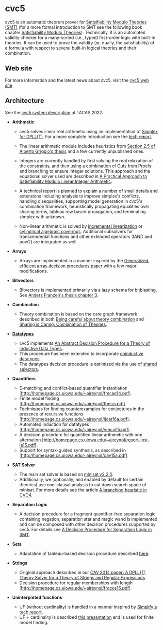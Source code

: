 # cvc5 

cvc5 is an automatic theorem prover for [Satisifiability Modulo Theories (SMT)](http://en.wikipedia.org/wiki/Satisfiability_Modulo_Theories) (for a more formal introduction to SMT see the following book chapter [Satisfiability Modulo Theories](https://cs.stanford.edu/~barrett/pubs/BSST09.pdf)). Technically, it is an automated validity checker for a many-sorted (i.e., typed) first-order logic with built-in theories.
It can be used to prove the validity (or, dually, the satisfiability) of a formula with respect to several built-in logical theories and their combination.

## Web site

For more information and the latest news about cvc5, visit the [cvc5 web site](https://cvc5.github.io).


## Architecture

See the [cvc5 system description](http://dx.doi.org/10.1007/978-3-030-99524-9_24) at TACAS 2022.

- **Arithmetic**

  - cvc5 solves linear real arithmetic using an implementation of [Simplex for DPLL(T)](http://link.springer.com/chapter/10.1007%2F11817963_11?). For a more complete introduction see the [tech report](http://yices.csl.sri.com/sri-csl-06-01.pdf).

  - The linear arithmetic module includes heuristics from [Section 2.5 of Alberto Griggio's thesis](http://eprints-phd.biblio.unitn.it/166/2/thesis.pdf) and a few currently unpublished ones.
  - Integers are currently handled by first solving the real relaxation of the constraints, and then using a combination of [Cuts from Proofs](http://www.cs.wm.edu/~idillig/cav2009.pdf) and branching to ensure integer solutions.  This approach and the equational solver  used are described in [A Practical Approach to Satisfiability Modulo Linear Integer Arithmetic](https://es.fbk.eu/people/griggio/papers/jsat12.pdf).
  - A technical report is planned to explain a number of small details and extensions including analysis to improve simplex's conflicts, handling disequalities, supporting model generation in cvc5's combination framework, heuristically propagating equalities over sharing terms, tableau row based propagation, and terminating simplex with unknown.
  - Non-linear arithmetic is solved by [incremental linearization](https://dl.acm.org/doi/10.1145/3230639) or [cylindrical algebraic coverings](https://www.sciencedirect.com/science/article/pii/S2352220820301188). Additional subsolvers for transcendental functions and other extended operators (IAND and pow2) are integrated as well.

- **Arrays**
  - Arrays are implemented in a manner inspired by the [Generalized, efficient array decision procedures](http://research.microsoft.com/en-us/um/people/leonardo/files/fmcad09.pdf) paper with a few major modifications.
   
- **Bitvectors**
  - Bitvectors is implemented primarily via a lazy schema for bitblasting. See [Anders Franzen's thesis chapter 3](http://eprints-phd.biblio.unitn.it/345/).

- **Combination**
  - Theory combination is based on the care graph framework described in both [Being careful about theory combination](http://cs.nyu.edu/~dejan/papers/jovanovic-fmsd2012.pdf) and [Sharing is Caring: Combination of Theories](http://cs.nyu.edu/~dejan/papers/jovanovic-frocos2011.pdf).

- [**Datatypes**](https://cvc4.github.io/datatypes)
  - cvc5 implements [An Abstract Decision Procedure for a Theory of Inductive Data Types](http://homepage.cs.uiowa.edu/~tinelli/papers/BarST-JSAT-07.pdf).
  - This procedure has been extended to incorporate [coinductive datatypes](http://homepage.cs.uiowa.edu/~ajreynol/cade15.pdf).
  - The datatypes decision procedure is optimized via the use of [shared selectors](http://cs.uiowa.edu/~ajreynol/ijcar18.pdf).

- **Quantifiers**
  - E-matching and conflict-based quantifier instantiation [http://homepage.cs.uiowa.edu/~ajreynol/fmcad14.pdf].
  - Finite model finding [http://homepage.cs.uiowa.edu/~ajreynol/thesis.pdf].
  - Techniques for finding counterexamples for conjectures in the presence of recursive functions [http://homepage.cs.uiowa.edu/~ajreynol/ijcar16a.pdf].
  - Automated induction for datatypes [http://homepage.cs.uiowa.edu/~ajreynol/vmcai15.pdf].
  - A decision procedure for quantified linear arithmetic with one alternation [http://homepage.cs.uiowa.edu/~ajreynol/report-inst-la15.pdf].
  - Support for syntax-guided synthesis, as described in [http://homepage.cs.uiowa.edu/~ajreynol/cav15a.pdf].
   
- **SAT Solver**
  - The main sat solver is based on [minisat v2.2.0](http://minisat.se/).
  - Additionally, we (optionally, and enabled by default for certain theories) use non-clausal analysis to cut down search space of minisat. For more details see the article [A branching heuristic in CVC4](http://cs.nyu.edu/~kshitij/articles/cvc4-branching-heuristic.pdf).

- **Separation Logic**
  - A decision procedure for a fragment quantifier-free separation logic containing negation, separation star and magic wand is implemented and can be composed with other decision procedures supported by cvc5.  For details see [A Decision Procedure for Separation Logic in SMT](http://homepage.divms.uiowa.edu/~ajreynol/atva16.pdf).

- **Sets**
  - Adaptation of tableau-based decision procedure described [here](http://citeseerx.ist.psu.edu/viewdoc/summary?doi=10.1.1.10.5176).

- **Strings**
  - Original approach described in our [CAV 2014 paper: A DPLL(T) Theory Solver for a Theory of Strings and Regular Expressions](http://www.cs.stanford.edu/~barrett/pubs/LRT+14.pdf).
  - Decision procedure for regular memberships with length [http://homepage.cs.uiowa.edu/~ajreynol/frocos15.pdf].
   
- **Uninterpreted functions**
  - UF (without cardinality) is handled in a manner inspired by [Simplify's tech report](http://citeseerx.ist.psu.edu/viewdoc/summary?doi=10.1.1.70.1745).
  - UF + cardinality is described [this presentation](http://www.divms.uiowa.edu/~ajreynol/pres-fmf12.pdf) and is used for finite model finding.

